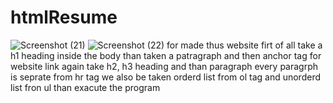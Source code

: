 # htmlResume
![Screenshot (21)](https://github.com/vikaskumarroy1/htmlResume/assets/140034183/ec0044e4-df40-4ea5-8255-435f93d58b27)
![Screenshot (22)](https://github.com/vikaskumarroy1/htmlResume/assets/140034183/53616f92-e8ea-4e4a-902e-21efb1248bdc)
 for made thus website firt of all 
 take a h1 heading inside the body
 than taken a patragraph 
 and then anchor tag for website link
 again take h2, h3 heading
 and than paragraph
 every paragrph is seprate from hr tag
 we also be taken orderd list from ol tag
 and unorderd list fron ul
 than exacute the program 

